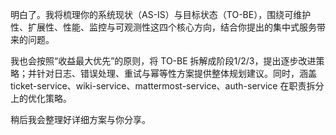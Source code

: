 明白了。我将梳理你的系统现状（AS-IS）与目标状态（TO-BE），围绕可维护性、扩展性、性能、监控与可观测性这四个核心方向，结合你提出的集中式服务带来的问题。

我也会按照“收益最大优先”的原则，将 TO-BE 拆解成阶段1/2/3，提出逐步改进策略；并针对日志、错误处理、重试与幂等性方案提供整体规划建议。同时，涵盖 ticket-service、wiki-service、mattermost-service、auth-service 在职责拆分上的优化策略。

稍后我会整理好详细方案与你分享。
